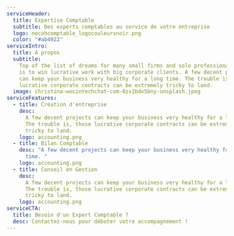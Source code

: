 ```yaml
---
serviceHeader:
  title: Expertise Comptable
  subtitle: Des experts comptables au service de votre entreprise
  logo: necohcomptable_logocouleursnoir.png
  color: "#ab4922"
serviceIntro:
  title: A propos
  subtitle:
    Top of the list of dreams for many small firms and solo professionals
    is to win lucrative work with big corporate clients. A few decent projects
    can keep your business very healthy for a long time. The trouble is, those
    lucrative corporate contracts can be extremely tricky to land.
  image: christina-wocintechchat-com-0zx1bdv5bny-unsplash.jpeg
serviceFeatures:
  - title: Création d'entreprise
    desc:
      A few decent projects can keep your business very healthy for a long time.
      The trouble is, those lucrative corporate contracts can be extremely
      tricky to land.
    logo: accounting.png
  - title: Bilan Comptable
    desc: "A few decent projects can keep your business very healthy for a long
      time. "
    logo: accounting.png
  - title: Conseil en Gestion
    desc:
      A few decent projects can keep your business very healthy for a long time.
      The trouble is, those lucrative corporate contracts can be extremely
      tricky to land.
    logo: accounting.png
serviceCTA:
  title: Besoin d'un Expert Comptable ?
  desc: Contactez-nous pour débuter votre accompagnement !
---
```

